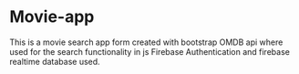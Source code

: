 # Movie-app
This is a movie search app
form created with bootstrap
OMDB api where used for the search functionality in js
Firebase Authentication and firebase realtime database used.
